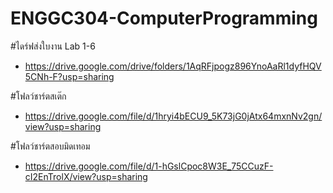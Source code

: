 # ENGGC304-ComputerProgramming
#ไดร์ฟส่งใบงาน Lab 1-6
- https://drive.google.com/drive/folders/1AqRFjpogz896YnoAaRl1dyfHQV5CNh-F?usp=sharing

#โฟลว์ชาร์ตสเต๊ก
- https://drive.google.com/file/d/1hryi4bECU9_5K73jG0jAtx64mxnNv2gn/view?usp=sharing

#โฟลว์ชาร์ตสอบมิดเทอม
- https://drive.google.com/file/d/1-hGslCpoc8W3E_75CCuzF-cI2EnTrolX/view?usp=sharing
